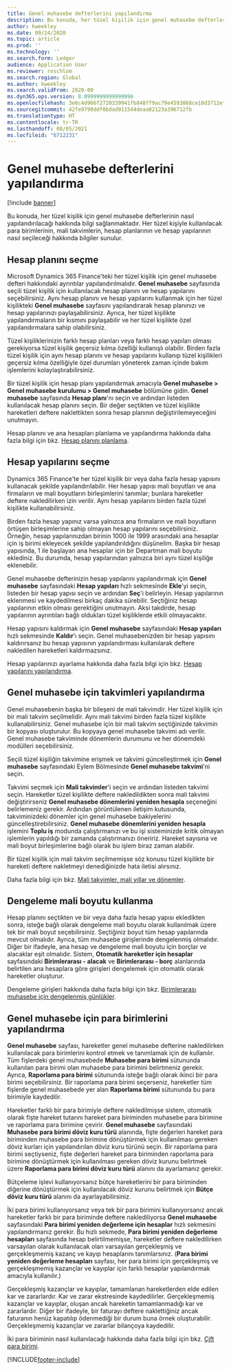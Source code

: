```yaml
---
title: Genel muhasebe defterlerini yapılandırma
description: Bu konuda, her tüzel kişilik için genel muhasebe defterlerinin nasıl yapılandırılacağı hakkında bilgi sağlanmaktadır. Her tüzel kişiyle kullanılacak para birimlerinin, mali takvimlerin, hesap planlarının ve hesap yapılarının nasıl seçileceği hakkında bilgiler sunulur.
author: kweekley
ms.date: 09/24/2020
ms.topic: article
ms.prod: ''
ms.technology: ''
ms.search.form: Ledger
audience: Application User
ms.reviewer: roschlom
ms.search.region: Global
ms.author: kweekley
ms.search.validFrom: 2020-09
ms.dyn365.ops.version: 8.0999999999999996
ms.openlocfilehash: 3e6c4d966f2720339941fb848ff9ac79e4593868ce10d3712efbb1ad18a9ceea
ms.sourcegitcommit: 42fe9790ddf0bdad911544deaa82123a396712fb
ms.translationtype: HT
ms.contentlocale: tr-TR
ms.lasthandoff: 08/05/2021
ms.locfileid: "6712231"
---
```

# <a name="configure-ledgers"></a>Genel muhasebe defterlerini yapılandırma

[!include [banner](../includes/banner.md)]

Bu konuda, her tüzel kişilik için genel muhasebe defterlerinin nasıl yapılandırılacağı hakkında bilgi sağlanmaktadır. Her tüzel kişiyle kullanılacak para birimlerinin, mali takvimlerin, hesap planlarının ve hesap yapılarının nasıl seçileceği hakkında bilgiler sunulur.

## <a name="selecting-the-chart-of-accounts"></a>Hesap planını seçme

Microsoft Dynamics 365 Finance'teki her tüzel kişilik için genel muhasebe defteri hakkındaki ayrıntılar yapılandırılmalıdır. **Genel muhasebe** sayfasında seçili tüzel kişilik için kullanılacak hesap planını ve hesap yapılarını seçebilirsiniz. Aynı hesap planını ve hesap yapılarını kullanmak için her tüzel kişilikteki **Genel muhasebe** sayfasını yapılandırarak hesap planınızı ve hesap yapılarınızı paylaşabilirsiniz. Ayrıca, her tüzel kişilikte yapılandırmaların bir kısmını paylaşabilir ve her tüzel kişilikte özel yapılandırmalara sahip olabilirsiniz.

Tüzel kişiliklerinizin farklı hesap planları veya farklı hesap yapıları olması gerekiyorsa tüzel kişilik geçersiz kılma özelliği kullanışlı olabilir. Birden fazla tüzel kişilik için aynı hesap planını ve hesap yapılarını kullanıp tüzel kişilikleri geçersiz kılma özelliğiyle özel durumları yöneterek zaman içinde bakım işlemlerini kolaylaştırabilirsiniz.

Bir tüzel kişilik için hesap planı yapılandırmak amacıyla **Genel muhasebe \> Genel muhasebe kurulumu \> Genel muhasebe** bölümüne gidin. **Genel muhasebe** sayfasında **Hesap planı**'nı seçin ve ardından listeden kullanılacak hesap planını seçin. Bir değer seçtikten ve tüzel kişilikte hareketleri deftere naklettikten sonra hesap planının değiştirilemeyeceğini unutmayın.

Hesap planını ve ana hesapları planlama ve yapılandırma hakkında daha fazla bilgi için bkz. [Hesap planını planlama](plan-chart-of-accounts.md).

## <a name="selecting-account-structures"></a>Hesap yapılarını seçme

Dynamics 365 Finance'te her tüzel kişilik bir veya daha fazla hesap yapısını kullanacak şekilde yapılandırılabilir. Her hesap yapısı mali boyutları ve ana firmaların ve mali boyutların birleşimlerini tanımlar; bunlara hareketler deftere nakledilirken izin verilir. Aynı hesap yapılarını birden fazla tüzel kişilikte kullanabilirsiniz.

Birden fazla hesap yapınız varsa yalnızca ana firmaların ve mali boyutların örtüşen birleşimlerine sahip olmayan hesap yapılarını seçebilirsiniz. Örneğin, hesap yapılarınızdan birinin 1000 ile 1999 arasındaki ana hesaplar için iş birimi ekleyecek şekilde yapılandırıldığını düşünelim. Başka bir hesap yapısında, 1 ile başlayan ana hesaplar için bir Departman mali boyutu eklediniz. Bu durumda, hesap yapılarından yalnızca biri aynı tüzel kişiliğe eklenebilir.

Genel muhasebe defterinizin hesap yapılarını yapılandırmak için **Genel muhasebe** sayfasındaki **Hesap yapıları** hızlı sekmesinde **Ekle**'yi seçin, listeden bir hesap yapısı seçin ve ardından **Seç**'i belirleyin. Hesap yapılarının eklenmesi ve kaydedilmesi birkaç dakika sürebilir. Seçtiğiniz hesap yapılarının etkin olması gerektiğini unutmayın. Aksi takdirde, hesap yapılarının ayrıntıları bağlı oldukları tüzel kişiliklerde etkili olmayacaktır.

Hesap yapısını kaldırmak için **Genel muhasebe** sayfasındaki **Hesap yapıları** hızlı sekmesinde **Kaldır**'ı seçin. Genel muhasebenizden bir hesap yapısını kaldırırsanız bu hesap yapısının yapılandırması kullanılarak deftere nakledilen hareketleri kaldırmazsınız.

Hesap yapılarınızı ayarlama hakkında daha fazla bilgi için bkz. [Hesap yapılarını yapılandırma](configure-account-structures.md).

## <a name="configuring-calendars-for-the-ledger"></a>Genel muhasebe için takvimleri yapılandırma

Genel muhasebenin başka bir bileşeni de mali takvimdir. Her tüzel kişilik için bir mali takvim seçilmelidir. Aynı mali takvimi birden fazla tüzel kişilikte kullanabilirsiniz. Genel muhasebe için bir mali takvim seçtiğinizde takvimin bir kopyası oluşturulur. Bu kopyaya genel muhasebe takvimi adı verilir. Genel muhasebe takviminde dönemlerin durumunu ve her dönemdeki modülleri seçebilirsiniz.

Seçili tüzel kişiliğin takvimine erişmek ve takvimi güncelleştirmek için **Genel muhasebe** sayfasındaki Eylem Bölmesinde **Genel muhasebe takvimi**'ni seçin.

Takvimi seçmek için **Mali takvimler**'i seçin ve ardından listeden takvimi seçin. Hareketler tüzel kişilikte deftere nakledildikten sonra mali takvimi değiştirirseniz **Genel muhasebe dönemlerini yeniden hesapla** seçeneğini belirlemeniz gerekir. Ardından görüntülenen iletişim kutusunda, takviminizdeki dönemler için genel muhasebe bakiyelerini güncelleştirebilirsiniz. **Genel muhasebe dönemlerini yeniden hesapla** işlemini **Toplu iş** modunda çalıştırmanızı ve bu işi sisteminizde kritik olmayan işlemlerin yapıldığı bir zamanda çalıştırmanızı öneririz. Hareket sayısına ve mali boyut birleşimlerine bağlı olarak bu işlem biraz zaman alabilir.

Bir tüzel kişilik için mali takvim seçilmemişse söz konusu tüzel kişilikte bir hareketi deftere nakletmeyi denediğinizde hata iletisi alırsınız.

Daha fazla bilgi için bkz. [Mali takvimler, mali yıllar ve dönemler](../budgeting/fiscal-calendars-fiscal-years-periods.md).

## <a name="using-a-balancing-financial-dimension"></a>Dengeleme mali boyutu kullanma

Hesap planını seçtikten ve bir veya daha fazla hesap yapısı ekledikten sonra, isteğe bağlı olarak dengeleme mali boyutu olarak kullanılmak üzere tek bir mali boyut seçebilirsiniz. Seçtiğiniz boyut tüm hesap yapılarında mevcut olmalıdır. Ayrıca, tüm muhasebe girişlerinde dengelenmiş olmalıdır. Diğer bir ifadeyle, ana hesap ve dengeleme mali boyutu için borçlar ve alacaklar eşit olmalıdır. Sistem, **Otomatik hareketler için hesaplar** sayfasındaki **Birimlerarası - alacak** ve **Birimlerarası - borç** alanlarında belirtilen ana hesaplara göre girişleri dengelemek için otomatik olarak hareketler oluşturur.

Dengeleme girişleri hakkında daha fazla bilgi için bkz. [Birimlerarası muhasebe için dengelenmiş günlükler](example-balanced-journals-interunit-accounting.md).

## <a name="configuring-currencies-for-the-ledger"></a>Genel muhasebe için para birimlerini yapılandırma

**Genel muhasebe** sayfası, hareketler genel muhasebe defterine nakledilirken kullanılacak para birimlerini kontrol etmek ve tanımlamak için de kullanılır. Tüm fişlerdeki genel muhasebede **Muhasebe para birimi** sütununda kullanılan para birimi olan muhasebe para birimini belirtmeniz gerekir. Ayrıca, **Raporlama para birimi** sütununda isteğe bağlı olarak ikinci bir para birimi seçebilirsiniz. Bir raporlama para birimi seçerseniz, hareketler tüm fişlerde genel muhasebede yer alan **Raporlama birimi** sütununda bu para birimiyle kaydedilir.

Hareketler farklı bir para birimiyle deftere nakledilmişse sistem, otomatik olarak fişte hareket tutarını hareket para biriminden muhasebe para birimine ve raporlama para birimine çevirir. **Genel muhasebe** sayfasındaki **Muhasebe para birimi döviz kuru türü** alanında, fişte değerleri hareket para biriminden muhasebe para birimine dönüştürmek için kullanılması gereken döviz kurları için yapılandırılan döviz kuru türünü seçin. Bir raporlama para birimi seçtiyseniz, fişte değerleri hareket para biriminden raporlama para birimine dönüştürmek için kullanılması gereken döviz kurunu belirtmek üzere **Raporlama para birimi döviz kuru türü** alanını da ayarlamanız gerekir.

Bütçeleme işlevi kullanıyorsanız bütçe hareketlerini bir para biriminden diğerine dönüştürmek için kullanılacak döviz kurunu belirtmek için **Bütçe döviz kuru türü** alanını da ayarlayabilirsiniz.

İki para birimi kullanıyorsanız veya tek bir para birimini kullanıyorsanız ancak hareketler farklı bir para biriminde deftere naklediliyorsa **Genel muhasebe** sayfasındaki **Para birimi yeniden değerleme için hesaplar** hızlı sekmesini yapılandırmanız gerekir. Bu hızlı sekmede, **Para birimi yeniden değerleme hesapları** sayfasında hesap belirtilmemişse, hareketler deftere nakledilirken varsayılan olarak kullanılacak olan varsayılan gerçekleşmiş ve gerçekleşmemiş kazanç ve kayıp hesaplarını tanımlarsınız. (**Para birimi yeniden değerleme hesapları** sayfası, her para birimi için gerçekleşmiş ve gerçekleşmemiş kazançlar ve kayıplar için farklı hesaplar yapılandırmak amacıyla kullanılır.)

Gerçekleşmiş kazançlar ve kayıplar, tamamlanan hareketlerden elde edilen kar ve zararlardır. Kar ve zarar ekstresinde kaydedilirler. Gerçekleşmemiş kazançlar ve kayıplar, oluşan ancak hareketin tamamlanmadığı kar ve zararlardır. Diğer bir ifadeyle, bir faturayı deftere naklettiğiniz ancak faturanın henüz kapatılıp ödenmediği bir durum buna örnek oluşturabilir. Gerçekleşmemiş kazançlar ve zararlar bilançoya kaydedilir.

İki para biriminin nasıl kullanılacağı hakkında daha fazla bilgi için bkz. [Çift para birimi](dual-currency.md).


[!INCLUDE[footer-include](../../includes/footer-banner.md)]